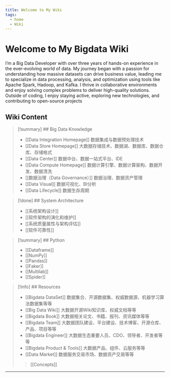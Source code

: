```yaml
---
title: Welcome to My Wiki
tags:
  - home
  - Wiki
---
```


# Welcome to My Bigdata Wiki

I’m a Big Data Developer with over three years of hands-on experience in the ever-evolving world of data. My journey began with a passion for understanding how massive datasets can drive business value, leading me to specialize in data processing, analysis, and optimization using tools like Apache Spark, Hadoop, and Kafka. I thrive in collaborative environments and enjoy solving complex problems to deliver high-quality solutions. Outside of coding, I enjoy staying active, exploring new technologies, and contributing to open-source projects

## Wiki Content


> [!summary] ## Big Data Knowledge
> 
>
> - [[Data Integration Homepage]] 数据集成与数据预处理技术 
> - [[Data Store Homepage]] 大数据存储技术、数据湖、数据库、数据仓库、存储格式
> - [[Data Center]] 数据中台、数据一站式平台、IDE
> - [[Data Compute Homepage]] 数据计算引擎、数据计算架构、数据开发、数据清洗
> - [[数据治理（Data Governance）]] 数据治理、数据资产管理
> - [[Data Visual]] 数据可视化、BI分析
> - [[Data Lifecycle]] 数据生存周期

>[!done] ## System Architecture
>
> - [[系统架构设计]]
> - [[软件架构的演化和维护]]
> - [[系统质量属性与架构评估]]
> - [[软件可靠性]]

>[!summary] ## Python
>
> 
> - [[Dataframe]]
> - [[NumPy]] 
> - [[Pandas]]
> - [[Faker]] 
> - [[Multilab]] 
> - [[Spider]]

>[!info] ## Resources
>
> 
> - [[Bigdata DataSet]] 数据集合、开源数据集、权威数据源、机器学习算法数据集等等
> - [[Big Data Wiki]] 大数据开源Wiki知识库、权威文档等等
> - [[Bigdata Book]] 大数据相关论文、书籍、报刊、资讯媒体等等
> - [[Bigdata Team]] 大数据团队建设、平台建设、技术博客、开源仓库、产品、项目等等
> - [[Bigdata Engineer]] 大数据生态重要人员、CDO、领导者、开发者等等
> - [[Bigdata Product & Tools]] 大数据产品、组件、云服务等等
> - [[Data Market]] 数据服务交易市场、数据资产交易等等
>
>> [[Concepts]]

***


